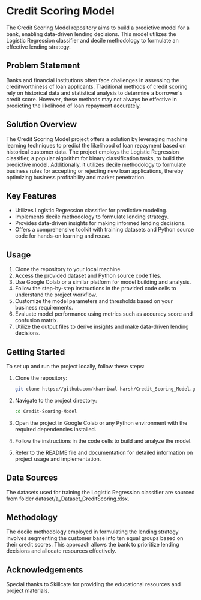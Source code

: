 # Credit Scoring Model

The Credit Scoring Model repository aims to build a predictive model for a bank, enabling data-driven lending decisions. This model utilizes the Logistic Regression classifier and decile methodology to formulate an effective lending strategy.




## Problem Statement



Banks and financial institutions often face challenges in assessing the creditworthiness of loan applicants. Traditional methods of credit scoring rely on historical data and statistical analysis to determine a borrower's credit score. However, these methods may not always be effective in predicting the likelihood of loan repayment accurately.




## Solution Overview




The Credit Scoring Model project offers a solution by leveraging machine learning techniques to predict the likelihood of loan repayment based on historical customer data. The project employs the Logistic Regression classifier, a popular algorithm for binary classification tasks, to build the predictive model. Additionally, it utilizes decile methodology to formulate business rules for accepting or rejecting new loan applications, thereby optimizing business profitability and market penetration.




## Key Features



- Utilizes Logistic Regression classifier for predictive modeling.
- Implements decile methodology to formulate lending strategy.
- Provides data-driven insights for making informed lending decisions.
- Offers a comprehensive toolkit with training datasets and Python source code for hands-on learning and reuse.

## Usage



1. Clone the repository to your local machine.
2. Access the provided dataset and Python source code files.
3. Use Google Colab or a similar platform for model building and analysis.
4. Follow the step-by-step instructions in the provided code cells to understand the project workflow.
5. Customize the model parameters and thresholds based on your business requirements.
6. Evaluate model performance using metrics such as accuracy score and confusion matrix.
7. Utilize the output files to derive insights and make data-driven lending decisions.

## Getting Started



To set up and run the project locally, follow these steps:
1. Clone the repository:

    ```bash
    git clone https://github.com/kharniwal-harsh/Credit_Scoring_Model.git
    ```

2. Navigate to the project directory:

    ```bash
    cd Credit-Scoring-Model
    ```

3. Open the project in Google Colab or any Python environment with the required dependencies installed.
4. Follow the instructions in the code cells to build and analyze the model.
5. Refer to the README file and documentation for detailed information on project usage and implementation.

## Data Sources



The datasets used for training the Logistic Regression classifier are sourced from folder dataset/a_Dataset_CreditScoring.xlsx.

## Methodology


The decile methodology employed in formulating the lending strategy involves segmenting the customer base into ten equal groups based on their credit scores. This approach allows the bank to prioritize lending decisions and allocate resources effectively.

## Acknowledgements



Special thanks to Skillcate for providing the educational resources and project materials.

